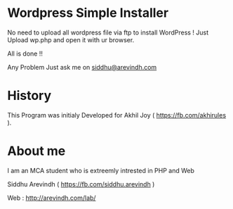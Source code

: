 Wordpress Simple Installer
==========

No need to upload all wordpress file via ftp to install WordPress ! Just Upload wp.php  and open it with ur browser.

All is done !!  

Any Problem Just ask me on siddhu@arevindh.com

History 
==========

This Program was initialy  Developed for Akhil Joy ( https://fb.com/akhirules ).  

About me 
==========

I am an MCA student who is extreemly intrested in PHP and Web

Siddhu Arevindh ( https://fb.com/siddhu.arevindh ) 

Web : http://arevindh.com/lab/
